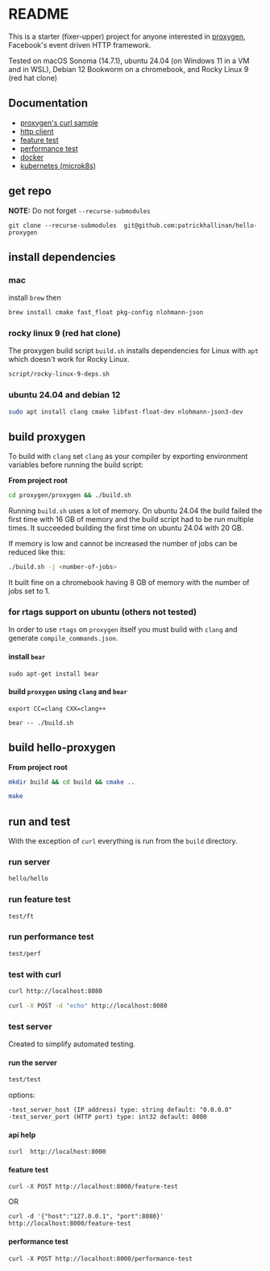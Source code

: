 # README

This is a starter (fixer-upper) project for anyone interested in [proxygen](https://github.com/facebook/proxygen), Facebook's event driven HTTP framework.

Tested on macOS Sonoma (14.7.1), ubuntu 24.04 (on Windows 11 in a VM and in WSL), Debian 12 Bookworm on a chromebook, and Rocky Linux 9 (red hat clone)


## Documentation

- [proxygen's curl sample](https://github.com/patrickhallinan/hello-proxygen/blob/master/doc/proxygen-curl-sample.adoc)
- [http client](https://github.com/patrickhallinan/hello-proxygen/blob/master/doc/http-client.adoc)
- [feature test](https://github.com/patrickhallinan/hello-proxygen/blob/master/doc/feature-test.adoc)
- [performance test](https://github.com/patrickhallinan/hello-proxygen/blob/master/doc/performance-test.adoc)
- [docker](https://github.com/patrickhallinan/hello-proxygen/blob/master/doc/docker.adoc)
- [kubernetes (microk8s)](https://github.com/patrickhallinan/hello-proxygen/blob/master/doc/k8s.adoc)


## get repo

**NOTE:** Do not forget `--recurse-submodules`

```
git clone --recurse-submodules  git@github.com:patrickhallinan/hello-proxygen
```


## install dependencies

### mac

install `brew` then

```bash
brew install cmake fast_float pkg-config nlohmann-json
```

### rocky linux 9 (red hat clone)

The proxygen build script `build.sh` installs dependencies for Linux with `apt` which doesn't work for Rocky Linux.

```bash
script/rocky-linux-9-deps.sh
```

### ubuntu 24.04 and debian 12

```bash
sudo apt install clang cmake libfast-float-dev nlohmann-json3-dev
```


## build proxygen

To build with `clang` set `clang` as your compiler by exporting environment variables before running the build script:

**From project root**

```bash
cd proxygen/proxygen && ./build.sh
```

Running `build.sh` uses a lot of memory.  On ubuntu 24.04 the build failed the first time with 16 GB of memory and the build script had to be run multiple times.  It succeeded building the first time on ubuntu 24.04 with 20 GB.

If memory is low and cannot be increased the number of jobs can be reduced like this:

```bash
./build.sh -j <number-of-jobs>
```

It built fine on a chromebook having 8 GB of memory with the number of jobs set to 1.

### for rtags support on ubuntu (others not tested)

In order to use `rtags` on `proxygen` itself you must build with `clang` and generate `compile_commands.json`.

#### install `bear`

```
sudo apt-get install bear
```

#### build `proxygen` using `clang` and `bear`

```
export CC=clang CXX=clang++
```

```
bear -- ./build.sh
```


## build hello-proxygen

**From project root**

```bash
mkdir build && cd build && cmake ..
```

```bash
make
```


## run and test

With the exception of `curl` everything is run from the `build` directory.

### run server

```bash
hello/hello
```


### run feature test

```bash
test/ft
```


### run performance test

```bash
test/perf
```


### test with curl

```bash
curl http://localhost:8080
```

```bash
curl -X POST -d "echo" http://localhost:8080
```


### test server

Created to simplify automated testing.

#### run the server

```bash
test/test
```

options:

```
-test_server_host (IP address) type: string default: "0.0.0.0"
-test_server_port (HTTP port) type: int32 default: 8000
```

#### api help

```
curl  http://localhost:8000
```

#### feature test

```
curl -X POST http://localhost:8000/feature-test
```

OR

```
curl -d '{"host":"127.0.0.1", "port":8080}' http://localhost:8000/feature-test
```


#### performance test

```
curl -X POST http://localhost:8000/performance-test
```
